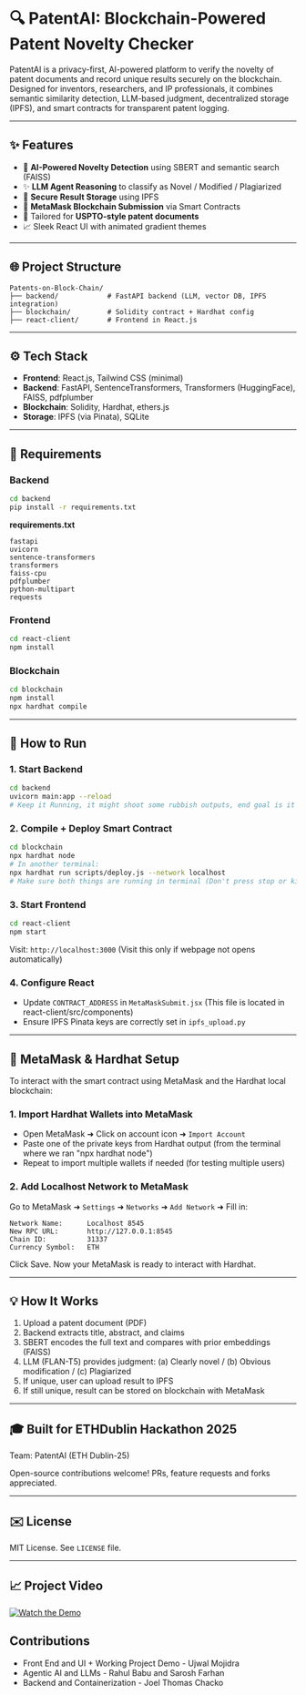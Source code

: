 # 🔍 PatentAI: Blockchain-Powered Patent Novelty Checker

PatentAI is a privacy-first, AI-powered platform to verify the novelty of patent documents and record unique results securely on the blockchain. Designed for inventors, researchers, and IP professionals, it combines semantic similarity detection, LLM-based judgment, decentralized storage (IPFS), and smart contracts for transparent patent logging.

---

## ✨ Features

* 🧠 **AI-Powered Novelty Detection** using SBERT and semantic search (FAISS)
* ✨ **LLM Agent Reasoning** to classify as Novel / Modified / Plagiarized
* 💾 **Secure Result Storage** using IPFS
* 🚀 **MetaMask Blockchain Submission** via Smart Contracts
* 📖 Tailored for **USPTO-style patent documents**
* 📈 Sleek React UI with animated gradient themes

---

## 🌐 Project Structure

```
Patents-on-Block-Chain/
├── backend/            # FastAPI backend (LLM, vector DB, IPFS integration)
├── blockchain/         # Solidity contract + Hardhat config
├── react-client/       # Frontend in React.js
```

---

## ⚙️ Tech Stack

* **Frontend**: React.js, Tailwind CSS (minimal)
* **Backend**: FastAPI, SentenceTransformers, Transformers (HuggingFace), FAISS, pdfplumber
* **Blockchain**: Solidity, Hardhat, ethers.js
* **Storage**: IPFS (via Pinata), SQLite

---

## 🚫 Requirements

### Backend

```bash
cd backend
pip install -r requirements.txt
```

**requirements.txt**

```
fastapi
uvicorn
sentence-transformers
transformers
faiss-cpu
pdfplumber
python-multipart
requests
```

### Frontend

```bash
cd react-client
npm install
```

### Blockchain

```bash
cd blockchain
npm install
npx hardhat compile
```

---

## 🔧 How to Run

### 1. Start Backend

```bash
cd backend
uvicorn main:app --reload
# Keep it Running, it might shoot some rubbish outputs, end goal is it will show uvicorn started at: https:\\ (our backend URL)
```

### 2. Compile + Deploy Smart Contract

```bash
cd blockchain
npx hardhat node
# In another terminal:
npx hardhat run scripts/deploy.js --network localhost
# Make sure both things are running in terminal (Don't press stop or kill)
``` 
### 3. Start Frontend

```bash
cd react-client
npm start
```

Visit: `http://localhost:3000` (Visit this only if webpage not opens automatically)

### 4. Configure React

* Update `CONTRACT_ADDRESS` in `MetaMaskSubmit.jsx` (This file is located in react-client/src/components)
* Ensure IPFS Pinata keys are correctly set in `ipfs_upload.py`

---

## 🦊 MetaMask & Hardhat Setup

To interact with the smart contract using MetaMask and the Hardhat local blockchain:

### 1. Import Hardhat Wallets into MetaMask

* Open MetaMask ➜ Click on account icon ➜ `Import Account`
* Paste one of the private keys from Hardhat output (from the terminal where we ran "npx hardhat node")
* Repeat to import multiple wallets if needed (for testing multiple users)

### 2. Add Localhost Network to MetaMask

Go to MetaMask ➜ `Settings` ➜ `Networks` ➜ `Add Network` ➜ Fill in:

```
Network Name:      Localhost 8545
New RPC URL:       http://127.0.0.1:8545
Chain ID:          31337
Currency Symbol:   ETH
```

Click Save. Now your MetaMask is ready to interact with Hardhat.

---

## 💡 How It Works

1. Upload a patent document (PDF)
2. Backend extracts title, abstract, and claims
3. SBERT encodes the full text and compares with prior embeddings (FAISS)
4. LLM (FLAN-T5) provides judgment: (a) Clearly novel / (b) Obvious modification / (c) Plagiarized
5. If unique, user can upload result to IPFS
6. If still unique, result can be stored on blockchain with MetaMask

---

## 🎓 Built for ETHDublin Hackathon 2025

Team: PatentAI (ETH Dublin-25)

Open-source contributions welcome! PRs, feature requests and forks appreciated.

---

## ✉️ License

MIT License. See `LICENSE` file.

---

## 📈 Project Video

[![Watch the Demo](https://img.youtube.com/vi/NBk4JuVnN9Y/0.jpg)](https://youtu.be/NBk4JuVnN9Y)

## Contributions

- Front End and UI + Working Project Demo - Ujwal Mojidra  
- Agentic AI and LLMs - Rahul Babu and Sarosh Farhan  
- Backend and Containerization - Joel Thomas Chacko  
